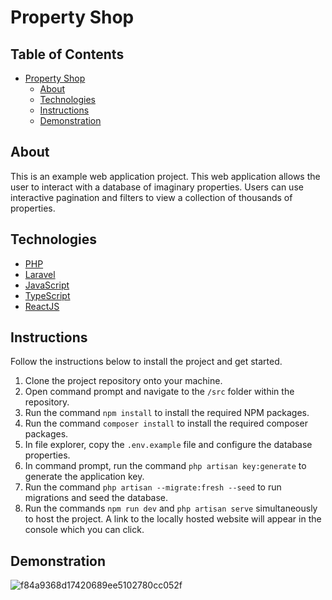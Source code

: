 # Property Shop

## Table of Contents
- [Property Shop](#property-shop)
  * [About](#about)
  * [Technologies](#technologies)
  * [Instructions](#instructions)
  * [Demonstration](#demonstration)

## About
This is an example web application project. This web application allows the user to interact with a database of imaginary properties. Users can use interactive pagination and filters to view a collection of thousands of properties.

## Technologies
* [PHP](https://www.php.net/)
* [Laravel](https://laravel.com/)
* [JavaScript](https://www.javascript.com/)
* [TypeScript](https://www.typescriptlang.org/)
* [ReactJS](https://react.dev/)

## Instructions
Follow the instructions below to install the project and get started.
1. Clone the project repository onto your machine.
2. Open command prompt and navigate to the `/src` folder within the repository.
3. Run the command `npm install` to install the required NPM packages.
4. Run the command `composer install` to install the required composer packages.
5. In file explorer, copy the `.env.example` file and configure the database properties.
6. In command prompt, run the command `php artisan key:generate` to generate the application key.
7. Run the command `php artisan --migrate:fresh --seed` to run migrations and seed the database.
8. Run the commands `npm run dev` and `php artisan serve` simultaneously to host the project. A link to the locally hosted website will appear in the console which you can click.

## Demonstration
![f84a9368d17420689ee5102780cc052f](https://github.com/bytejungle/laravel-property-shop/assets/60369890/8a0ebe53-d8d4-4f50-ba98-7c55b49ec37e)

